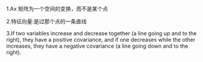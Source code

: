 1.Ax 矩阵为一个空间的变换，而不是某个点

2.特征向量:是过那个点的一条直线

3.If two variables increase and decrease together (a line going up and to the right), they have a positive covariance, and if one decreases
while the other increases, they have a negative covariance (a line going down and to the right).
